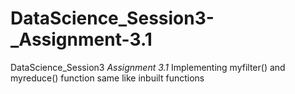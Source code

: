 # DataScience_Session3-_Assignment-3.1
DataScience_Session3 _Assignment 3.1_ Implementing myfilter() and myreduce() function same like inbuilt functions
